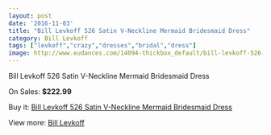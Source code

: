 ```yaml
---
layout: post
date: '2016-11-03'
title: "Bill Levkoff 526 Satin V-Neckline Mermaid Bridesmaid Dress"
category: Bill Levkoff
tags: ["levkoff","crazy","dresses","bridal","dress"]
image: http://www.eudances.com/14094-thickbox_default/bill-levkoff-526-satin-v-neckline-mermaid-bridesmaid-dress.jpg
---
```

Bill Levkoff 526 Satin V-Neckline Mermaid Bridesmaid Dress

On Sales: **$222.99**
<a href="https://www.eudances.com/en/bill-levkoff/4227-bill-levkoff-526-satin-v-neckline-mermaid-bridesmaid-dress.html"><amp-img layout="responsive" width="600" height="600" src="//www.eudances.com/14094-thickbox_default/bill-levkoff-526-satin-v-neckline-mermaid-bridesmaid-dress.jpg" alt="Bill Levkoff 526 Satin V-Neckline Mermaid Bridesmaid Dress 0" /></a>
<a href="https://www.eudances.com/en/bill-levkoff/4227-bill-levkoff-526-satin-v-neckline-mermaid-bridesmaid-dress.html"><amp-img layout="responsive" width="600" height="600" src="//www.eudances.com/14095-thickbox_default/bill-levkoff-526-satin-v-neckline-mermaid-bridesmaid-dress.jpg" alt="Bill Levkoff 526 Satin V-Neckline Mermaid Bridesmaid Dress 1" /></a>

Buy it: [Bill Levkoff 526 Satin V-Neckline Mermaid Bridesmaid Dress](https://www.eudances.com/en/bill-levkoff/4227-bill-levkoff-526-satin-v-neckline-mermaid-bridesmaid-dress.html "Bill Levkoff 526 Satin V-Neckline Mermaid Bridesmaid Dress")

View more: [Bill Levkoff](https://www.eudances.com/en/57-bill-levkoff "Bill Levkoff")